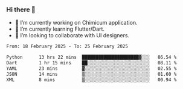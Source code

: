 ### Hi there 👋

<!--
**devcat37/devcat37** is a ✨ _special_ ✨ repository because its `README.md` (this file) appears on your GitHub profile.-->


- 🔭 I’m currently working on Chimicum application.
- 🌱 I’m currently learning Flutter/Dart.
- 👯 I’m looking to collaborate with UI designers.
<!-- - 🤔 I’m looking for help with ... -->

<!--START_SECTION:waka-->

```txt
From: 18 February 2025 - To: 25 February 2025

Python      13 hrs 22 mins  █████████████████████▓░░░   86.54 %
Dart        1 hr 15 mins    ██░░░░░░░░░░░░░░░░░░░░░░░   08.11 %
YAML        23 mins         ▓░░░░░░░░░░░░░░░░░░░░░░░░   02.55 %
JSON        14 mins         ▒░░░░░░░░░░░░░░░░░░░░░░░░   01.60 %
XML         8 mins          ▒░░░░░░░░░░░░░░░░░░░░░░░░   00.94 %
```

<!--END_SECTION:waka-->
